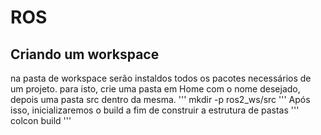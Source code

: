# ROS
## Criando um workspace
na pasta de workspace serão instaldos todos os pacotes necessários de um projeto. para isto, crie uma pasta em Home com o nome desejado, depois uma pasta src dentro da mesma.
'''
mkdir -p ros2_ws/src
'''
Após isso, inicializaremos o build a fim de construir a estrutura de pastas
'''
colcon build
'''

